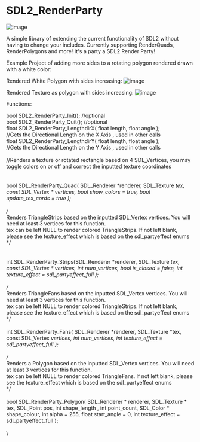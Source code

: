 # SDL2_RenderParty

![image](https://github.com/pawbyte/SDL2_RenderParty/blob/main/images/sdl2_renderparty_logo.png?raw=true)

A simple library of extending the current functionality of SDL2 without having to change your includes. Currently supporting RenderQuads, RenderPolygons and more! It's a party a SDL2 Render Party!

Example Project of adding more sides to a rotating polygon rendered drawn with a white color:

Rendered White Polygon with sides increasing:
![image](https://raw.githubusercontent.com/pawbyte/SDL2_Render_Party/main/examples/SDL2_Render_Party_White_Polygon_Test.gif)

Rendered Texture as polygon with sides increasing:
![image](https://github.com/pawbyte/SDL2_RenderParty/blob/main/examples/sdl2_render_party_mk_spinner_polygon.gif?raw=true)


Functions:

bool SDL2_RenderParty_Init();  //optional \
bool SDL2_RenderParty_Quit(); //optional \
float SDL2_RenderParty_LengthdirX( float length, float angle  ); \
//Gets the Directional Length on the X Axis , used in other calls \
float SDL2_RenderParty_LengthdirY( float length, float angle  ); \
//Gets the Directional Length on the Y Axis , used in other calls \
\
//Renders a texture or rotated rectangle based on 4 SDL_Vertices, you may toggle colors on or off and correct the inputted texture coordinates \
\
\
bool SDL_RenderParty_Quad( SDL_Renderer *renderer, SDL_Texture *tex, const SDL_Vertex * vertices, bool show_colors = true, bool update_tex_cords = true  ); \
\
/* \
Renders TriangleStrips based on the inputted SDL_Vertex vertices. You will need at least 3 vertices for this function. \
tex can be left NULL to render colored TriangleStrips. If not left blank, please see the texture_effect which is based on the sdl_partyeffect enums \
*/ \
\
\
int SDL_RenderParty_Strips(SDL_Renderer *renderer, SDL_Texture *tex, const SDL_Vertex * vertices, int num_vertices, bool is_closed = false, int texture_effect = sdl_partyeffect_full  ); \
\
/* \
Renders TriangleFans based on the inputted SDL_Vertex vertices. You will need at least 3 vertices for this function. \
tex can be left NULL to render colored TriangleStrips. If not left blank, please see the texture_effect which is based on the sdl_partyeffect enums \
*/ \
\
int SDL_RenderParty_Fans( SDL_Renderer *renderer, SDL_Texture *tex, const SDL_Vertex *vertices, int num_vertices, int texture_effect = sdl_partyeffect_full ); \
\
/* \
Renders a Polygon based on the inputted SDL_Vertex vertices. You will need at least 3 vertices for this function. \
tex can be left NULL to render colored TriangleFans. If not left blank, please see the texture_effect which is based on the sdl_partyeffect enums \
*/ \
\
bool SDL_RenderParty_Polygon( SDL_Renderer * renderer, SDL_Texture * tex, SDL_Point pos, int shape_length , int point_count, SDL_Color * shape_colour, int alpha = 255, float start_angle = 0, int texture_effect  = sdl_partyeffect_full ); \
\
\
